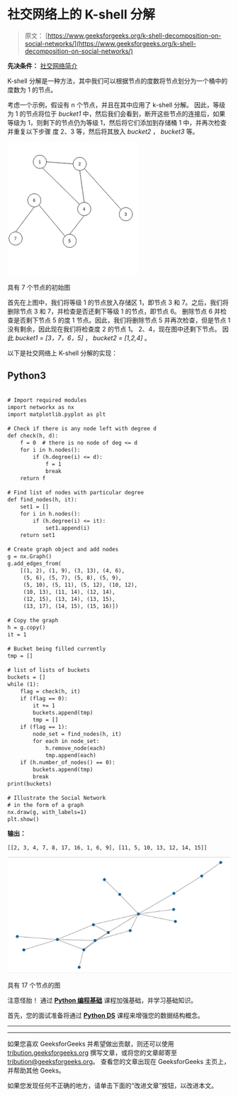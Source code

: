 # 社交网络上的 K-shell 分解

> 原文： [https://www.geeksforgeeks.org/k-shell-decomposition-on-social-networks/](https://www.geeksforgeeks.org/k-shell-decomposition-on-social-networks/)

**先决条件：** [社交网络简介](https://www.geeksforgeeks.org/introduction-to-social-networks-using-networkx-in-python/)

K-shell 分解是一种方法，其中我们可以根据节点的度数将节点划分为一个桶中的度数为 1 的节点。

考虑一个示例，假设有 n 个节点，并且在其中应用了 k-shell 分解。 因此，等级为 1 的节点将位于 *bucket1* 中，然后我们会看到，断开这些节点的连接后，如果等级为 1，则剩下的节点仍为等级 1，然后将它们添加到存储桶 1 中，并再次检查并重复以下步骤 度 2、3 等，然后将其放入 *bucket2* ， *bucket3* 等。

![](img/35d57fea620e2dcbbd77864bcaa4952c.png)

具有 7 个节点的初始图

首先在上图中，我们将等级 1 的节点放入存储区 1，即节点 3 和 7。之后，我们将删除节点 3 和 7，并检查是否还剩下等级 1 的节点，即节点 6。 删除节点 6 并检查是否剩下节点 5 的度 1 节点。因此，我们将删除节点 5 并再次检查，但是节点 1 没有剩余，因此现在我们将检查度 2 的节点 1。 2、4，现在图中还剩下节点。 因此 *bucket1 = [3，7，6，5]* ， *bucket2 = [1,2,4]* 。

以下是社交网络上 K-shell 分解的实现：

## Python3

```

# Import required modules 
import networkx as nx 
import matplotlib.pyplot as plt 

# Check if there is any node left with degree d 
def check(h, d): 
    f = 0  # there is no node of deg <= d 
    for i in h.nodes(): 
        if (h.degree(i) <= d): 
            f = 1
            break
    return f 

# Find list of nodes with particular degree 
def find_nodes(h, it): 
    set1 = [] 
    for i in h.nodes(): 
        if (h.degree(i) <= it): 
            set1.append(i) 
    return set1 

# Create graph object and add nodes 
g = nx.Graph() 
g.add_edges_from( 
    [(1, 2), (1, 9), (3, 13), (4, 6), 
     (5, 6), (5, 7), (5, 8), (5, 9),  
     (5, 10), (5, 11), (5, 12), (10, 12),  
     (10, 13), (11, 14), (12, 14),  
     (12, 15), (13, 14), (13, 15),  
     (13, 17), (14, 15), (15, 16)]) 

# Copy the graph 
h = g.copy() 
it = 1

# Bucket being filled currently 
tmp = [] 

# list of lists of buckets 
buckets = [] 
while (1): 
    flag = check(h, it) 
    if (flag == 0): 
        it += 1
        buckets.append(tmp) 
        tmp = [] 
    if (flag == 1): 
        node_set = find_nodes(h, it) 
        for each in node_set: 
            h.remove_node(each) 
            tmp.append(each) 
    if (h.number_of_nodes() == 0): 
        buckets.append(tmp) 
        break
print(buckets) 

# Illustrate the Social Network  
# in the form of a graph 
nx.draw(g, with_labels=1) 
plt.show() 

```

**输出：**

```
[[2, 3, 4, 7, 8, 17, 16, 1, 6, 9], [11, 5, 10, 13, 12, 14, 15]]

```

![](img/73f79e7627e7d8adddfba04808330d8b.png)

具有 17 个节点的图

注意怪胎！ 通过 [**Python 编程基础**](https://practice.geeksforgeeks.org/courses/Python-Foundation?utm_source=geeksforgeeks&utm_medium=article&utm_campaign=GFG_Article_Bottom_Python_Foundation) 课程加强基础，并学习基础知识。

首先，您的面试准备将通过 [**Python DS**](https://practice.geeksforgeeks.org/courses/Data-Structures-With-Python?utm_source=geeksforgeeks&utm_medium=article&utm_campaign=GFG_Article_Bottom_Python_DS) 课程来增强您的数据结构概念。

* * *

* * *

如果您喜欢 GeeksforGeeks 并希望做出贡献，则还可以使用 [tribution.geeksforgeeks.org](https://contribute.geeksforgeeks.org/) 撰写文章，或将您的文章邮寄至 tribution@geeksforgeeks.org。 查看您的文章出现在 GeeksforGeeks 主页上，并帮助其他 Geeks。

如果您发现任何不正确的地方，请单击下面的“改进文章”按钮，以改进本文。